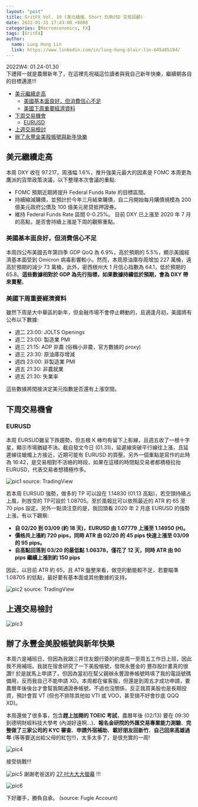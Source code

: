 ```yaml
---
layout: "post"
title: GritFX Vol. 19 (美元續強、Short EURUSD 交易回顧)
date: 2022-01-31 17:43:00 +0800
categories: [Macroeconomics, FX]
tags: [GritFX]
author:
  name: Lung Hung Lin
  link: https://www.linkedin.com/in/lung-hung-blair-lin-645a85194/ 
---
```

  
2022W4: 01.24-01.30  
下禮拜一就是農曆新年了，在這裡先祝福這位讀者與我自己新年快樂，繼續朝各自的目標邁進!!!

- [美元繼續走高](#美元繼續走高)
  - [美國基本面良好，但消費信心不足](#美國基本面良好但消費信心不足)
  - [美國下周重要經濟資料](#美國下周重要經濟資料)
- [下周交易機會](#下周交易機會)
  - [EURUSD](#eurusd)
- [上週交易檢討](#上週交易檢討)
- [辦了永豐金美股帳號與新年快樂](#辦了永豐金美股帳號與新年快樂)

## 美元繼續走高
本周 DXY 收在 97.217，周漲幅 1.6%，推升強美元最大的因素是 FOMC 本周更為鷹派的貨幣政策決議，以下整理本次會議的重點:
-	FOMC 預期近期將提升 Federal Funds Rate 的目標區間。
-	持續縮減購債，並預計於今年三月結束購債，自二月開始每月購債規模為 200 億美元政府公債及 100 億美元房貸抵押證券。
-	維持 Federal Funds Rate 區間 0-0.25%。
目前 DXY 已上漲至 2020 年 7 月的高點，是否會持續上漲是下周的觀察重點。
  
### 美國基本面良好，但消費信心不足
本周四公布美國去年第四季 GDP QoQ 為 6.9%，高於預期的 5.5%，顯示美國經濟基本面受到 Omicron 病毒影響較小。然而，本周原油庫存周增加 227 萬桶，遠高於預期的減少 73 萬桶，此外，密西根州大 1 月信心指數為 64.1，低於預期的 65.8。**這些數據相對於 GDP 為先行指標，如果數據持續低於預期，會為 DXY 帶來賣壓**。
  
### 美國下周重要經濟資料
雖然下周是大中華區的新年，但金融市場不會停止轉動的，且適逢月初，美國將有公布以下數據:
-	週二 23:00: JOLTS Openings
-	週二 23:00: 製造業 PMI
-	週三 21:15: ADP 非農 (俗稱小非農，官方數據的 proxy)
-	週三 23:30: 原油庫存增減
-	週四 23:00: 非製造業 PMI
-	週五 21:30: 非農就業
-	週五 21:30: 失業率  
  
這些數據將間接決定美元指數是否還有上漲空間。
  
## 下周交易機會
### EURUSD
本周 EURSUD雖呈下跌趨勢，但五根 K 棒均有留下上影線，且週五收了一根十字星，顯示市場猶疑不決。截自發文今日 (01.31)，延遲線突破平行線往上漲，且延遲線往蠟燭上方接近，近期可能有 EURUSD 的買壓。另外一個重點是寫作的此時為 16:42，是交易相對不活絡的時段，如果在這樣的時間點交易者都積極拉抬 EURUSD，代表交易者想積極作多。
  
![pic1](https://lh3.googleusercontent.com/pw/AM-JKLUSB5TLbZwmLRrzCHo7nKSvRNiXhnx7MRegoiEfZ5MiPz0a2rYSVaXXefB8lrBqVoE54BC99gu1r_erq-a_0aKyB8QDZrd0LhzkUMYG2iHPRG5tqxnLO7zZnkNG2ld4ZtieegoVh5pBg5Wz4Oyp7PhX=w1439-h819-no?authuser=0)
source: TradingView

若本周 EURSUD 強勢，做多的 TP 可以設在 1.14830 (01.13 高點)，若空頭持續占上風，則放空的 TP可設於 1.08705。至於風報比可以依照最近的 ATR 約 65 至 70 pips 設定。另外一點須注意的是，我回頭看 2020 年 2 月底 EURUSD 的強勢上漲，有以下觀察:  
  
-	**自 02/20 到 03/09 (約 18 天)，EURUSD 由 1.07779 上漲至 1.14950 (H)。**
-	**價格共上漲約 720 pips，同時 ATR 由 02/20 的 45 pips 快速上漲至 03/09 的 95 pips。**
-	**自高點回落到 03/20 的最低點 1.06378，僅花了 12 天，同時 ATR 由 90 pips 繼續上漲到約 150 pips**
  
因此，以目前 ATR 約 65，且 ATR 盤整來看，做空的動能較不足，若要瞄準 1.08705 的低點，最好要有基本面或其他數據的支持。
  
![pic2](https://lh3.googleusercontent.com/pw/AM-JKLV24Q-JNEAn6zjglgnK_bBOIFf46he7u315jUmgN2-ZSl6L5pbAdEfhaI9DJBiPL65GRi11czWXu9A3eSKpC11QxTc0rAnD7-sjXP2HJBkKIAMcjLvXKb09pIXaA-7ccqqqnikFvu30zHP_vshYKyfM=w1439-h819-no?authuser=0)
source: TradingView

## 上週交易檢討
![pic3](https://lh3.googleusercontent.com/pw/AM-JKLWkYsEqOqES7tOC7xy8DzJccH-6k4fbdNEfUMU5fdQkeHnVqdiK2lq9LIWsxKjf3-Kq90W0Omb1Z82XxJNXCqeqvk1XFrEINkzd8flFdGSkVFmpkvwPXKqzWkvUGa2_q3nCMLZZrp9NpDT73JIAp-8T=w738-h701-no?authuser=0)
  
## 辦了永豐金美股帳號與新年快樂
本周六是補班日，但因為我跟三井住友銀行簽的約是周一至周五工作日上班，因此我不用補班。我就在宿舍研究了一下美股帳號，發現永豐金的 豐存股計畫真的很讚!! 於是就馬上申請了，但因為當初在幫父親辦永豐證券帳號時填了我的電話號碼備用，反而我自己不能申請 XD。本周都在催客服，但還是到周五才成功申請，要農曆年後後台才會幫我開通證券帳號，不過也沒關係，反正我買美股也是長期投資，預計會買 VT (但也不排除其他如 VTI 或 VOO，甚至搞不好會抄底 QQQ XD)。  
  
本周還做了很多事，包含**趕上加開的 TOEIC 考試**，農曆年後 (02/13) 要在 09:30 到德明財經科技大學考 (內湖好遠啊…)、**報名金研院的外匯交易專業能力測驗**、**完整做了三家公司的 KYC 審查**、**申請外宿補助**、**載好朋友回新竹**、**自己回來高雄過年** (等等要送出給父母的紅包!!)，太多太多了，是很充實的一周!
  
![pic4](https://lh3.googleusercontent.com/pw/AM-JKLWbUvxv-wS3KpVJoU5J263vND9pg7Cw0yUDxJJ_8avCgf4UGqB11kWZJ4y1FUNGRbc39Nd5VT8yE0iXwf24HpWSYQ1sx18_Nabrz2npwZxy1mkPetnTwDKreA-cBDyvE_3c6MIxBFWyuFl2QpWOlmKH=w413-h650-no?authuser=0)

接受挑戰!!!
  
  
![pic5](https://lh3.googleusercontent.com/pw/AM-JKLVgMFKOy1DtoYr6HBQ3Kt7OcVAU0lErXv_M2Oy4Jv4UhCe0nBfTsUd1kl_ZWA5fOY8K1urpuuCNuekfm36Wmma5Ou01Veg7afYFwDLqyCCkP9R7OtvirZ9r2ocEA6CdjKAzciJ4aHvvSWTNSKex22Tq=w1190-h893-no?authuser=0)
謝謝老爸送的 [27 吋大大大螢幕](https://24h.pchome.com.tw/prod/DSBC1Z-A900B30BA?gclid=Cj0KCQiArt6PBhCoARIsAMF5wah2KRNuf1yVuv5pZQMi9svvSlCKZPip1ZDygLBqU5rroUSpz_Up-pwaAkcKEALw_wcB) !!!

![pic6](https://lh3.googleusercontent.com/pw/AM-JKLXTMv_qcY9fnvwIPl9-soirs8R_owk62HH28ojCWvgBcUcHx_rxJHNRLUkhoefxj3TZ9yTnYasY35D32rBxj6XOwpnzHNm5NxpQa3_lBJTjdKVpnPnNpM-HXpINXLg0bJLDqX6M19R_kKPhWiAL00aG=w413-h893-no?authuser=0)

下好離手，勝負自承。
(source: Fugle Account)
